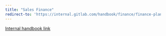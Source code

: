 ```yaml
---
title: "Sales Finance"
redirect-to: 'https://internal.gitlab.com/handbook/finance/finance-planning-and-analysis/sales-finance/'
---
```


[Internal handbook link](https://internal.gitlab.com/handbook/finance/financial-planning-and-analysis/sales-finance/)

